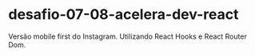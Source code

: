 # desafio-07-08-acelera-dev-react
Versão mobile first do Instagram. Utilizando React Hooks e React Router Dom.
